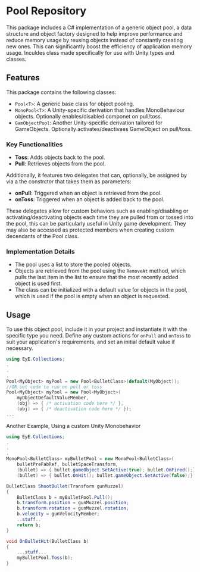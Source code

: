 # Pool Repository

This package includes a C# implementation of a generic object pool, a data structure and object factory designed to help improve performance and reduce memory usage by reusing objects instead of constantly creating new ones. This can significantly boost the efficiency of application memory usage. Inculdes class made specifically for use with Unity types and classes.

## Features

This package contains the following classes:

- `Pool<T>`: A generic base class for object pooling.
- `MonoPool<T>`: A Unity-specific derivation that handles MonoBehaviour objects. Optionally enables/disabled componet on pull/toss.
- `GamObjectPool`: Another Unity-specific derivation tailored for GameObjects. Optionally activates/deactivaes GameObject on pull/toss.

### Key Functionalities

- **Toss**: Adds objects back to the pool.
- **Pull**: Retrieves objects from the pool.

Additionally, it features two delegates that can, optionally, be assigned by via a the constrctor that takes them as parameters:

- **onPull**: Triggered when an object is retrieved from the pool.
- **onToss**: Triggered when an object is added back to the pool.

These delegates allow for custom behaviors such as enabling/disabling or activating/deactivating objects each time they are pulled from or tossed into the pool, this can be particularly useful in Unity game development.  They may also be accessed as protected members when creating custom decendants of the Pool<T> class.

### Implementation Details

- The pool uses a list to store the pooled objects.
- Objects are retrieved from the pool using the `RemoveAt` method, which pulls the last item in the list to ensure that the most recently added object is used first.
- The class can be initialized with a default value for objects in the pool, which is used if the pool is empty when an object is requested.

## Usage

To use this object pool, include it in your project and instantiate it with the specific type you need. Define any custom actions for `onPull` and `onToss` to suit your application's requirements, and set an initial default value if necessary.

```csharp
using EyE.Collections;
.
.
.
Pool<MyObject> myPool = new Pool<BulletClass>(default(MyObject));
//OR set code to run on pull or toss
Pool<MyObject> myPool = new Pool<MyObject>(
	myObjectDefaultValueMember,
	(obj) => { /* activation code here */ },
	(obj) => { /* deactivation code here */ });
...
```
Another Example, Using a custom Unity Monobehavior 
```csharp
using EyE.Collections;
.
.
.
MonoPool<BulletClass> myBulletPool = new MonoPool<BulletClass>(
	bulletPreFabRef, bulletSpaceTransform,
	(bullet) => { bullet.gameObject.SetActive(true); bullet.OnFired();}, //on pull
	(bullet) => { bullet.OnHit(); bullet.gameObject.SetActive(false);});); //on toss

BulletClass ShootBullet(Transform gunMuzzel)
{
	BulletClass b = myBulletPool.Pull();
	b.transform.position = gunMuzzel.position;
	b.transform.rotation = gunMuzzel.rotation;
	b.velocity = gunVelocityMember;
	..stuff..
	return b;
}

void OnBulletHit(BulletClass b)
{
	...stuff...
	myBulletPool.Toss(b);
}
